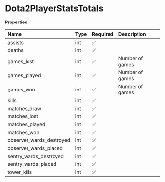 # Dota2PlayerStatsTotals

**Properties**

| Name                     | Type | Required | Description     |
| :----------------------- | :--- | :------- | :-------------- |
| assists                  | int  | ✅       |                 |
| deaths                   | int  | ✅       |                 |
| games_lost               | int  | ✅       | Number of games |
| games_played             | int  | ✅       | Number of games |
| games_won                | int  | ✅       | Number of games |
| kills                    | int  | ✅       |                 |
| matches_draw             | int  | ✅       |                 |
| matches_lost             | int  | ✅       |                 |
| matches_played           | int  | ✅       |                 |
| matches_won              | int  | ✅       |                 |
| observer_wards_destroyed | int  | ✅       |                 |
| observer_wards_placed    | int  | ✅       |                 |
| sentry_wards_destroyed   | int  | ✅       |                 |
| sentry_wards_placed      | int  | ✅       |                 |
| tower_kills              | int  | ✅       |                 |

<!-- This file was generated by liblab | https://liblab.com/ -->
